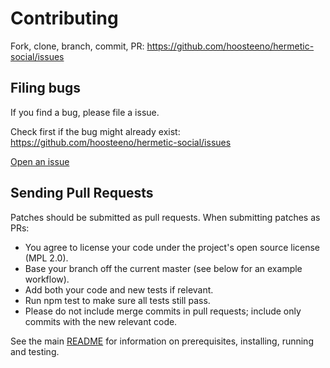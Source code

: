 # Contributing

Fork, clone, branch, commit, PR: https://github.com/hoosteeno/hermetic-social/issues

## Filing bugs

If you find a bug, please file a issue.

Check first if the bug might already exist: https://github.com/hoosteeno/hermetic-social/issues

[Open an issue](https://github.com/hoosteeno/hermetic-social/issues/new)

## Sending Pull Requests

Patches should be submitted as pull requests. When submitting patches as PRs:

- You agree to license your code under the project's open source license (MPL 2.0).
- Base your branch off the current master (see below for an example workflow).
- Add both your code and new tests if relevant.
- Run npm test to make sure all tests still pass.
- Please do not include merge commits in pull requests; include only commits with the new relevant code.

See the main [README](./README.md) for information on prerequisites, installing, running and testing.
